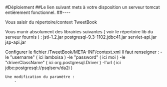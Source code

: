 #Déploiement
##Le lien suivant mets à votre disposition un serveur tomcat entièrement fonctionnel.
##----

Vous saisir du répertoire/context TweetBook

Vous munir absolument des librairies suivantes ( voir le répertoire lib du serveur fournis ) :
	jstl-1.2.jar
	postgresql-9.3-1102.jdbc41.jar
	servlet-api.jar
	jsp-api.jar

Configurer le fichier /TweetBook/META-INF/context.xml
	Il faut renseigner :
		-le "username" ( ici lamboisa )
		-le "password" ( ici moi )
		-le "driverClassName" ( ici org.postgresql.Driver )
		-l'url ( ici jdbc:postgresql://psqlserv/da2i )
	
	Une modification du paramètre :
		- 
